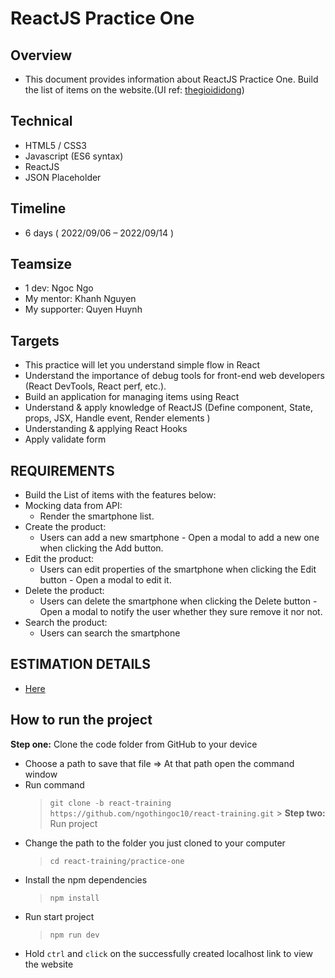 # ReactJS Practice One

## Overview

- This document provides information about ReactJS Practice One. Build the list of items on the website.(UI ref: [thegioididong](https://www.thegioididong.com/))

## Technical

- HTML5 / CSS3
- Javascript (ES6 syntax)
- ReactJS
- JSON Placeholder

## Timeline

- 6 days ( 2022/09/06 – 2022/09/14 )

## Teamsize

- 1 dev: Ngoc Ngo
- My mentor: Khanh Nguyen
- My supporter: Quyen Huynh

## Targets

- This practice will let you understand simple flow in React
- Understand the importance of debug tools for front-end web developers (React DevTools, React perf, etc.).
- Build an application for managing items using React
- Understand & apply knowledge of ReactJS (Define component, State, props, JSX, Handle event, Render elements )
- Understanding & applying React Hooks
- Apply validate form

## REQUIREMENTS

- Build the List of items with the features below:
- Mocking data from API:
  - Render the smartphone list.
- Create the product:
  - Users can add a new smartphone - Open a modal to add a new one when clicking the Add button.
- Edit the product:
  - Users can edit properties of the smartphone when clicking the Edit button - Open a modal to edit it.
- Delete the product:
  - Users can delete the smartphone when clicking the Delete button - Open a modal to notify the user whether they sure remove it nor not.
- Search the product:
  - Users can search the smartphone

## ESTIMATION DETAILS

- [Here](https://docs.google.com/document/d/1uGi9X1bBkViRvSkxiTzbfUxB6Ej2fiI3fjZ7Y4NYckw/edit?usp=sharing)

## How to run the project

**Step one:** Clone the code folder from GitHub to your device

- Choose a path to save that file => At that path open the command window
- Run command
  > `git clone -b react-training https://github.com/ngothingoc10/react-training.git` > **Step two:** Run project
- Change the path to the folder you just cloned to your computer
  > `cd react-training/practice-one`
- Install the npm dependencies
  > `npm install`
- Run start project
  > `npm run dev`
- Hold `ctrl` and `click` on the successfully created localhost link to view the website
